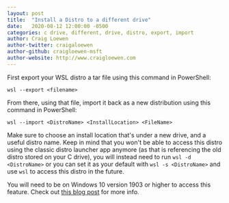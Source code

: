```yaml
---
layout: post
title:  "Install a Distro to a different drive"
date:   2020-08-12 12:00:00 -0500
categories: c drive, different, drive, distro, export, import
author: Craig Loewen
author-twitter: craigaloewen
author-github: craigloewen-msft
author-website: http://www.craigloewen.com
---
```


First export your WSL distro a tar file using this command in PowerShell: 

`wsl --export <filename>` 

From there, using that file, import it back as a new distribution using this command in PowerShell:

`wsl --import <DistroName> <InstallLocation> <FileName>` 

Make sure to choose an install location that's under a new drive, and a useful distro name. Keep in mind that you won't be able to access this distro using the classic distro launcher app anymore (as that is referencing the old distro stored on your C drive), you will instead need to run `wsl -d <DistroName>` or you can set it as your default with `wsl -s <DistroName>` and use `wsl` to access this distro in the future.

You will need to be on Windows 10 version 1903 or higher to access this feature. Check out [this blog post](https://devblogs.microsoft.com/commandline/whats-new-for-wsl-in-windows-10-version-1903/) for more info. 
